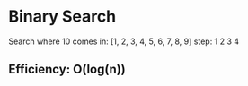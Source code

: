 # Binary Search
Search where 10 comes in:
[1, 2, 3, 4, 5, 6, 7, 8, 9]
step:        1     2  3  4 

## Efficiency: O(log(n))